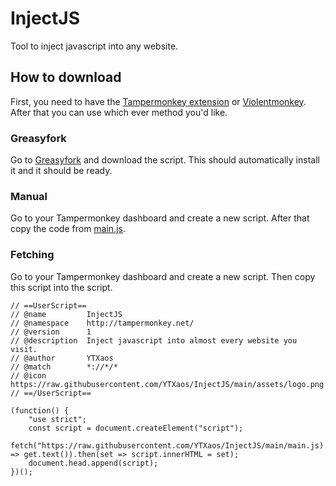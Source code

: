 # InjectJS
Tool to inject javascript into any website.
## How to download
First, you need to have the [Tampermonkey extension](https://chrome.google.com/webstore/detail/tampermonkey/dhdgffkkebhmkfjojejmpbldmpobfkfo) or [Violentmonkey](https://chrome.google.com/webstore/detail/violentmonkey/jinjaccalgkegednnccohejagnlnfdag). After that you can use which ever method you'd like.
### Greasyfork
Go to [Greasyfork](https://greasyfork.org/en/scripts/455718-injectjs) and download the script. This should automatically install it and it should be ready.
### Manual
Go to your Tampermonkey dashboard and create a new script. After that copy the code from [main.js](https://github.com/YTXaos/InjectJS/blob/main/main.js).
### Fetching
Go to your Tampermonkey dashboard and create a new script. Then copy this script into the script.
```
// ==UserScript==
// @name         InjectJS
// @namespace    http://tampermonkey.net/
// @version      1
// @description  Inject javascript into almost every website you visit.
// @author       YTXaos
// @match        *://*/*
// @icon         https://raw.githubusercontent.com/YTXaos/InjectJS/main/assets/logo.png
// ==/UserScript==

(function() {
    "use strict";
    const script = document.createElement("script");
    fetch("https://raw.githubusercontent.com/YTXaos/InjectJS/main/main.js).then(get => get.text()).then(set => script.innerHTML = set);
    document.head.append(script);
})();
```